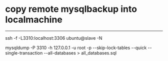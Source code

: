 # copy remote mysqlbackup into localmachine
------------------------------------------

ssh -f -L3310:localhost:3306 ubuntu@slave -N



mysqldump -P 3310 -h 127.0.0.1 -u root -p --skip-lock-tables --quick --single-transaction  --all-databases  > all_databases.sql
